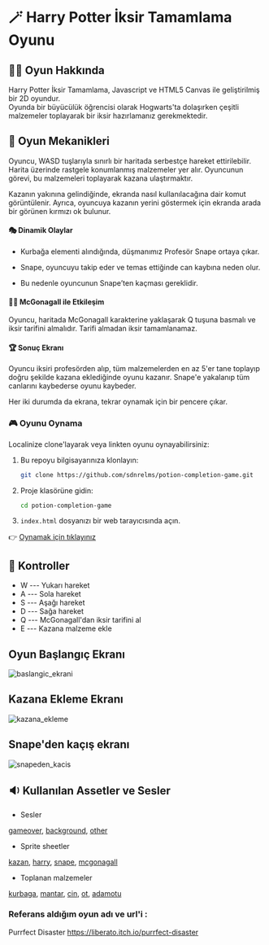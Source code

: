 # 🪄 Harry Potter İksir Tamamlama Oyunu



## 🧙‍♂️ Oyun Hakkında

Harry Potter İksir Tamamlama, Javascript ve HTML5 Canvas ile geliştirilmiş bir 2D oyundur.  
Oyunda bir büyücülük öğrencisi olarak Hogwarts'ta dolaşırken çeşitli malzemeler toplayarak bir iksir hazırlamanız gerekmektedir.



## 🧭 Oyun Mekanikleri

Oyuncu, WASD tuşlarıyla sınırlı bir haritada serbestçe hareket ettirilebilir. Harita üzerinde rastgele konumlanmış malzemeler yer alır. Oyuncunun görevi, bu malzemeleri toplayarak kazana ulaştırmaktır.

Kazanın yakınına gelindiğinde, ekranda nasıl kullanılacağına dair komut görüntülenir. Ayrıca, oyuncuya kazanın yerini göstermek için ekranda arada bir görünen kırmızı ok bulunur.

#### 🎭 Dinamik Olaylar
- Kurbağa elementi alındığında, düşmanımız Profesör Snape ortaya çıkar.

- Snape, oyuncuyu takip eder ve temas ettiğinde can kaybına neden olur.

- Bu nedenle oyuncunun Snape’ten kaçması gereklidir.

#### 🧙‍♀️ McGonagall ile Etkileşim
Oyuncu, haritada McGonagall karakterine yaklaşarak Q tuşuna basmalı ve iksir tarifini almalıdır. Tarifi almadan iksir tamamlanamaz.

#### 🏆 Sonuç Ekranı
Oyuncu iksiri profesörden alıp, tüm malzemelerden en az 5'er tane toplayıp doğru şekilde kazana eklediğinde oyunu kazanır.
Snape'e yakalanıp tüm canlarını kaybederse oyunu kaybeder.

Her iki durumda da ekrana, tekrar oynamak için bir pencere çıkar.



### 🎮 Oyunu Oynama 

Localinize clone'layarak veya linkten oyunu oynayabilirsiniz: 

1. Bu repoyu bilgisayarınıza klonlayın:
   ```bash
   git clone https://github.com/sdnrelms/potion-completion-game.git

2.  Proje klasörüne gidin:
    ```bash
    cd potion-completion-game
    
3.  `index.html` dosyanızı bir web tarayıcısında açın.

👉 [Oynamak için tıklayınız](https://sdnrelms.github.io/potion-completion-game/)



## 🎯 Kontroller

- W --- Yukarı hareket
- A --- Sola hareket
- S --- Aşağı hareket
- D --- Sağa hareket
- Q --- McGonagall'dan iksir tarifini al
- E --- Kazana malzeme ekle



## Oyun Başlangıç Ekranı
![baslangic_ekrani](https://github.com/sdnrelms/potion-completion-game/blob/main/game_img/image1.png)


## Kazana Ekleme Ekranı

![kazana_ekleme](https://github.com/sdnrelms/potion-completion-game/blob/main/game_img/image2.png)


## Snape'den kaçış ekranı
![snapeden_kacis](https://github.com/sdnrelms/potion-completion-game/blob/main/game_img/image3.png)







## 🔉 Kullanılan Assetler ve Sesler

- Sesler

[gameover](https://pixabay.com/sound-effects/search/game-over/), [background](https://pixabay.com/music/search/harry%20potter/), [other](https://pixabay.com/tr/sound-effects/search/b%C3%BCy%C3%BC/)


- Sprite sheetler

[kazan](https://www.shutterstock.com/tr/image-vector/silhouettes-cauldron-vector-illustration-detailed-black-2592126363?id=2592126363&irclickid=wjm1zRVz%3AxyKUX8xihyWMxRPUksTTdxlEXJgRo0&irgwc=1&pl=46633-43068&utm_medium=Affiliate&utm_campaign=Vector%20Portal&utm_source=46633&utm_term=&utm_content=43068), [harry](https://www.google.com/url?sa=i&url=https%3A%2F%2Fgdu.one%2Fforums%2Fgallery%2Fcategory%2F64-harry-potter%2F&psig=AOvVaw3Ku9s4w21X0BAFgIrktFTB&ust=1748119110875000&source=images&cd=vfe&opi=89978449&ved=0CBEQjRxqFwoTCOChraa5uo0DFQAAAAAdAAAAABAE), [snape](https://www.google.com/url?sa=i&url=https%3A%2F%2Fgdu.one%2Fforums%2Fgallery%2Fcategory%2F64-harry-potter%2F&psig=AOvVaw3Ku9s4w21X0BAFgIrktFTB&ust=1748119110875000&source=images&cd=vfe&opi=89978449&ved=0CBEQjRxqFwoTCOChraa5uo0DFQAAAAAdAAAAABAL), [mcgonagall](https://www.google.com/url?sa=i&url=https%3A%2F%2Fgdu.one%2Fforums%2Fgallery%2Fcategory%2F64-harry-potter%2F&psig=AOvVaw3Ku9s4w21X0BAFgIrktFTB&ust=1748119110875000&source=images&cd=vfe&opi=89978449&ved=0CBEQjRxqFwoTCOChraa5uo0DFQAAAAAdAAAAABAZ)

- Toplanan malzemeler

[kurbaga](https://images.app.goo.gl/RU2LZLktCw6MsX8A6), [mantar](https://pin.it/2xleaMEmn), [cin](https://pin.it/5h8I2QPBI), [ot](https://pin.it/1FzBAejC0), [adamotu](https://images.app.goo.gl/PRNgpzSKiXN89qjA8)




### Referans aldığım oyun adı ve url'i :  
Purrfect Disaster https://liberato.itch.io/purrfect-disaster 


